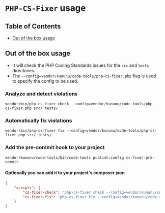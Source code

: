 # `PHP-CS-Fixer` usage

## Table of Contents
- [Out of the box usage](#out-of-the-box-usage)


## Out of the box usage
- It will check the PHP Coding Standards issues for the `src` and `tests` directories.
- The `--config=vendor/kununu/code-tools/php-cs-fixer.php` flag is used to specify the config to be used.

### Analyze and detect violations
```console
vendor/bin/php-cs-fixer check --config=vendor/kununu/code-tools/php-cs-fixer.php src/ tests/
```

### Automatically fix violations
```console
vendor/bin/php-cs-fixer fix --config=vendor/kununu/code-tools/php-cs-fixer.php src/ tests/
```

### Add the pre-commit hook to your project
```console
vendor/kununu/code-tools/bin/code-tools publish:config cs-fixer-pre-commit
```

#### Optionally you can add it to your project's composer.json
```json
{
    "scripts": {
        "cs-fixer-check": "php-cs-fixer check --config=vendor/kununu/code-tools/php-cs-fixer.php src/ tests/",
        "cs-fixer-fix": "php-cs-fixer fix --config=vendor/kununu/code-tools/php-cs-fixer.php src/ tests/"
    }
}
```
